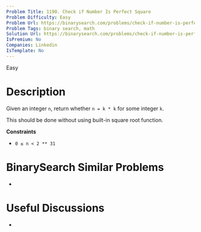 ```yaml
---
Problem Title: 1190. Check if Number Is Perfect Square
Problem Difficulty: Easy
Problem Url: https://binarysearch.com/problems/check-if-number-is-perfect-square/
Problem Tags: binary search, math
Solution Url: https://binarysearch.com/problems/check-if-number-is-perfect-square/solutions/
IsPremium: No
Companies: Linkedin
IsTemplate: No
---
```


<span style="color: ;">Easy</span>

# Description

Given an integer `n`, return whether `n = k * k` for some integer `k`.

This should be done without using built-in square root function.

**Constraints**
- `0 ≤ n < 2 ** 31`

# BinarySearch Similar Problems

- []()

# Useful Discussions

- []()
